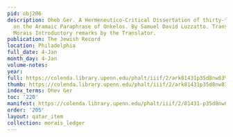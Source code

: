 ```yaml
---
pid: obj206
description: Oheb Ger. A Hermeneutico-Critical Dissertation of thirty-two Sections,
  on the Aramaic Paraphrase of Onkelos. By Samuel David Luzzatto. Translated by S.
  Morais Introductory remarks by the Translator.
publication: The Jewish Record
location: Philadelphia
full_date: 4-Jan
month_day: 4-Jan
volume-notes:
year:
full: https://colenda.library.upenn.edu/phalt/iiif/2/ark81431p35d8nw83%2FSHA256E-s6929486--58ab916e67b27a73f5fb2a9b25e04240069fe984846ebf7b25c1141399648298.jpeg/full/3500,/0/default.jpg
thumb: https://colenda.library.upenn.edu/phalt/iiif/2/ark81431p35d8nw83%2FSHA256E-s6929486--58ab916e67b27a73f5fb2a9b25e04240069fe984846ebf7b25c1141399648298.jpeg/full/!200,200/0/default.jpg
index_terms: Ohev Ger
toc: '220'
manifest: https://colenda.library.upenn.edu/phalt/iiif/2/81431-p35d8nw83/manifest
order: '205'
layout: qatar_item
collection: morais_ledger
---
```

